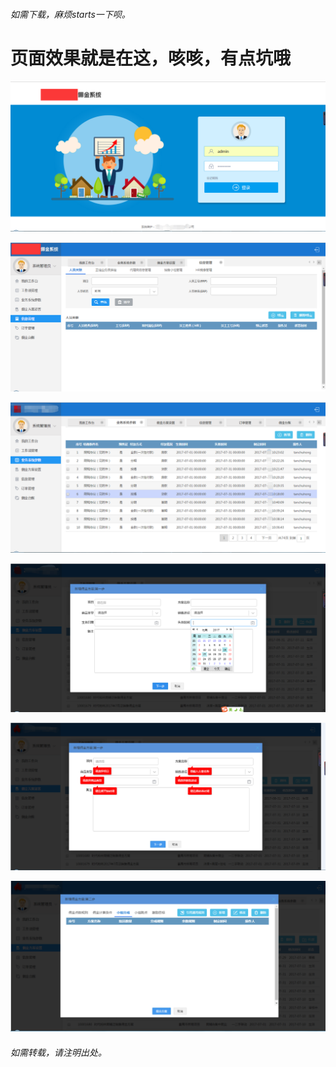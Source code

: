 ﻿###### 如需下载，麻烦starts一下呗。
页面效果就是在这，咳咳，有点坑哦
========================
![登录界面](登录.png)

![列表](列表.png)

![展示](展示.png)

![展示](1.png)

![展示](2.png)

![展示](3.png)



###### 如需转载，请注明出处。
